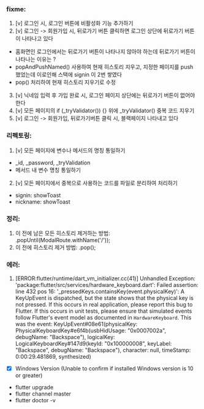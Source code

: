 ### fixme:
1. [v] 로그인 시, 로그인 버튼에 비활성화 기능 추가하기
2. [v] 로그인 -> 회원가입 시, 뒤로가기 버튼 클릭하면 로그인 상단에 뒤로가기 버튼이 나타나고 있다
 - 홈화면인 로그인에서는 뒤로가기 버튼이 나타나지 않아야 하는데 뒤로가기 버튼이 나타나는 이유는 ? 
 - popAndPushNamed() 사용하여 현재 히스토리 지우고, 지정한 페이지를 push 했었는데 이로인해 스택에 signin 이 2번 쌓였다
 - pop() 처리하여 현재 히스토리 지우기로 수정
3. [v] 닉네임 입력 후 가입 완료 시, 로그인 페이지 상단에는 뒤로가기 버튼이 없어야 한다
4. [v] 모든 페이지의 if (_tryValidator()) {} 위에 _tryValidator() 중복 코드 지우기
5. [v] 로그인 -> 회원가입, 뒤로가기버튼 클릭 시, 블랙페이지 나타내고 있다

### 리펙토링:
1. [v] 모든 페이지에 변수나 메서드의 명칭 통일하기
 - _id, _password, _tryValidation 
 - 메서드 내 변수 명칭 통일하기
2. [v] 모든 페이지에서 중복으로 사용하는 코드를 파일로 분리하여 처리하기
 - signin: showToast
 - nickname: showToast

### 정리:
1. 이 전에 남은 모든 히스토리 제거하는 방법: .popUntil(ModalRoute.withName('/'));
2. 이 전에 히스토리 제거 방법: .pop();

### 에러:
1. [ERROR:flutter/runtime/dart_vm_initializer.cc(41)] Unhandled Exception: 'package:flutter/src/services/hardware_keyboard.dart': Failed assertion: line 432 pos 16: '_pressedKeys.containsKey(event.physicalKey)': A KeyUpEvent is dispatched, but the state shows that the physical key is not pressed. If this occurs in real application, please report this bug to Flutter. If this occurs in unit tests, please ensure that simulated events follow Flutter's event model as documented in `HardwareKeyboard`. This was the event: KeyUpEvent#08e61(physicalKey: PhysicalKeyboardKey#e6f4b(usbHidUsage: "0x0007002a", debugName: "Backspace"), logicalKey: LogicalKeyboardKey#147d9(keyId: "0x100000008", keyLabel: "Backspace", debugName: "Backspace"), character: null, timeStamp: 0:00:29.481869, synthesized)
 - [X] Windows Version (Unable to confirm if installed Windows version is 10 or greater)
 - flutter upgrade
 - flutter channel master
 - flutter doctor -v